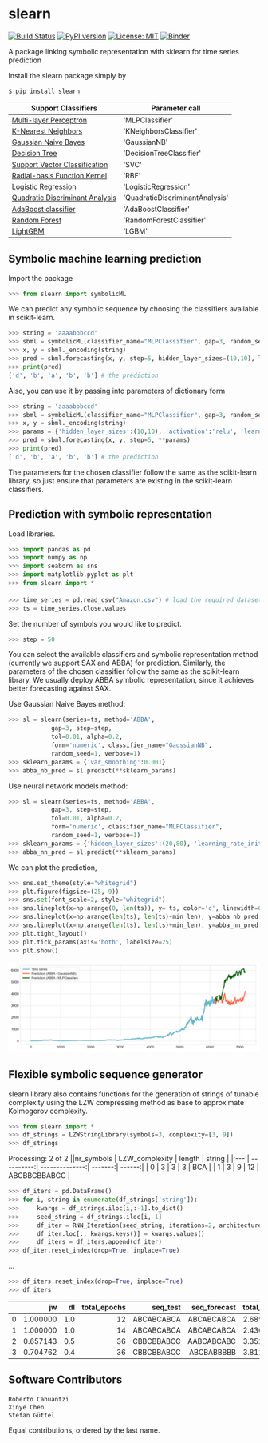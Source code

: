 # slearn


[![Build Status](https://app.travis-ci.com/nla-group/slearn.svg?token=SziD2n1qxpnRwysssUVq&branch=master)](https://app.travis-ci.com/github/nla-group/slearn)
[![PyPI version](https://badge.fury.io/py/slearn.svg)](https://badge.fury.io/py/slearn)
[![License: MIT](https://img.shields.io/badge/License-MIT-yellow.svg)](https://opensource.org/licenses/MIT)
[![Binder](https://mybinder.org/badge_logo.svg)](https://mybinder.org/v2/gh/nla-group/slearn.git/HEAD)

A package linking symbolic representation with sklearn for time series prediction

Install the slearn package simply by
```
$ pip install slearn
```
|  Support Classifiers | Parameter call |
|  ----  | ----  |
| [Multi-layer Perceptron](https://scikit-learn.org/stable/modules/neural_networks_supervised.html#multi-layer-perceptron)   |'MLPClassifier' |
| [K-Nearest Neighbors](https://scikit-learn.org/stable/modules/generated/sklearn.neighbors.KNeighborsClassifier.html#sklearn.neighbors.KNeighborsClassifier)  | 'KNeighborsClassifier' |
| [Gaussian Naive Bayes](https://scikit-learn.org/stable/modules/generated/sklearn.neighbors.KNeighborsClassifier.html#sklearn.neighbors.KNeighborsClassifier)   | 'GaussianNB'|
| [Decision Tree](https://scikit-learn.org/stable/modules/generated/sklearn.tree.DecisionTreeClassifier.html#sklearn.tree.DecisionTreeClassifier)  | 'DecisionTreeClassifier' |
| [Support Vector Classification](https://scikit-learn.org/stable/modules/generated/sklearn.svm.SVC.html) | 'SVC' |
| [Radial-basis Function Kernel](https://scikit-learn.org/stable/modules/generated/sklearn.gaussian_process.kernels.RBF.html) | 'RBF'|
| [Logistic Regression](https://scikit-learn.org/stable/modules/generated/sklearn.linear_model.LogisticRegression.html)  | 'LogisticRegression' |
| [Quadratic Discriminant Analysis](https://scikit-learn.org/stable/modules/generated/sklearn.discriminant_analysis.QuadraticDiscriminantAnalysis.html)  | 'QuadraticDiscriminantAnalysis' |
| [AdaBoost classifier](https://scikit-learn.org/stable/modules/generated/sklearn.ensemble.AdaBoostClassifier.html)  | 'AdaBoostClassifier' |
| [Random Forest](https://scikit-learn.org/stable/modules/generated/sklearn.ensemble.RandomForestClassifier.html#sklearn.ensemble.RandomForestClassifier)  | 'RandomForestClassifier' |
| [LightGBM](https://lightgbm.readthedocs.io/en/latest/) | 'LGBM' |

## Symbolic machine learning prediction
Import the package
```python
>>> from slearn import symbolicML
```

We can predict any symbolic sequence by choosing the classifiers available in scikit-learn.
```python
>>> string = 'aaaabbbccd'
>>> sbml = symbolicML(classifier_name="MLPClassifier", gap=3, random_seed=0, verbose=0)
>>> x, y = sbml._encoding(string)
>>> pred = sbml.forecasting(x, y, step=5, hidden_layer_sizes=(10,10), learning_rate_init=0.1)
>>> print(pred)
['d', 'b', 'a', 'b', 'b'] # the prediction
```

Also, you can use it by passing into parameters of dictionary form
```python
>>> string = 'aaaabbbccd'
>>> sbml = symbolicML(classifier_name="MLPClassifier", gap=3, random_seed=0, verbose=0)
>>> x, y = sbml._encoding(string)
>>> params = {'hidden_layer_sizes':(10,10), 'activation':'relu', 'learning_rate_init':0.1}
>>> pred = sbml.forecasting(x, y, step=5, **params)
>>> print(pred)
['d', 'b', 'a', 'b', 'b'] # the prediction
```
The parameters for the chosen classifier follow the same as the scikit-learn library, so just ensure that parameters are existing in the scikit-learn classifiers.

## Prediction with symbolic representation

Load libraries.
```python
>>> import pandas as pd
>>> import numpy as np
>>> import seaborn as sns
>>> import matplotlib.pyplot as plt
>>> from slearn import *

>>> time_series = pd.read_csv("Amazon.csv") # load the required dataset, here we use Amazon stock daily close price.
>>> ts = time_series.Close.values
```

Set the number of symbols you would like to predict.
```python
>>> step = 50
```

You can select the available classifiers and symbolic representation method (currently we support SAX and ABBA) for prediction. Similarly, the parameters of the chosen classifier follow the same as the scikit-learn library. We usually deploy ABBA symbolic representation, since it achieves better forecasting against SAX.

Use Gaussian Naive Bayes method: 
```python
>>> sl = slearn(series=ts, method='ABBA', 
            gap=3, step=step,
            tol=0.01, alpha=0.2, 
            form='numeric', classifier_name="GaussianNB",
            random_seed=1, verbose=1)
>>> sklearn_params = {'var_smoothing':0.001}
>>> abba_nb_pred = sl.predict(**sklearn_params)
```


Use neural network models method: 
```python
>>> sl = slearn(series=ts, method='ABBA',
            gap=3, step=step,
            tol=0.01, alpha=0.2, 
            form='numeric', classifier_name="MLPClassifier",
            random_seed=1, verbose=1)
>>> sklearn_params = {'hidden_layer_sizes':(20,80), 'learning_rate_init':0.1}
>>> abba_nn_pred = sl.predict(**sklearn_params)
```

We can plot the prediction, 

```python
>>> sns.set_theme(style="whitegrid")
>>> plt.figure(figsize=(25, 9))
>>> sns.set(font_scale=2, style="whitegrid")
>>> sns.lineplot(x=np.arange(0, len(ts)), y= ts, color='c', linewidth=6, label='Time series')
>>> sns.lineplot(x=np.arange(len(ts), len(ts)+min_len), y=abba_nb_pred[:min_len], color='tomato', linewidth=6, label='Prediction (ABBA - GaussianNB)')
>>> sns.lineplot(x=np.arange(len(ts), len(ts)+min_len), y=abba_nn_pred[:min_len], color='darkgreen', linewidth=6, label='Prediction (ABBA - MLPClassifier)')
>>> plt.tight_layout()
>>> plt.tick_params(axis='both', labelsize=25)
>>> plt.show()
```






![original image](https://raw.githubusercontent.com/nla-group/slearn/master/doc/demo.PNG)



## Flexible symbolic sequence generator
slearn library also contains functions for the generation of strings of tunable complexity using the LZW compressing method as base to approximate Kolmogorov complexity.


```python
>>> from slearn import *
>>> df_strings = LZWStringLibrary(symbols=3, complexity=[3, 9])
>>> df_strings
```
Processing: 2 of 2
 ||nr_symbols | LZW_complexity | length | string |
|:---:| ----------:| --------------:| -------:| ------:|
| 0 | 3 | 3 | 3 | BCA |
| 1 | 3 | 9 | 12 | ABCBBCBBABCC |
```python
>>> df_iters = pd.DataFrame()
>>> for i, string in enumerate(df_strings['string']):
>>>     kwargs = df_strings.iloc[i,:-1].to_dict()
>>>     seed_string = df_strings.iloc[i,-1]
>>>     df_iter = RNN_Iteration(seed_string, iterations=2, architecture='LSTM', **kwargs)
>>>     df_iter.loc[:, kwargs.keys()] = kwargs.values()
>>>     df_iters = df_iters.append(df_iter)
>>> df_iter.reset_index(drop=True, inplace=True)
```
...
```python
>>> df_iters.reset_index(drop=True, inplace=True)
>>> df_iters
```
 || jw | dl | total_epochs | seq_test | seq_forecast | total_time | nr_symbols | LZW_complexity | length |
|:---:| --------:| --------:| --------:| --------------:| --------------:| --------:| ---:| ---:| ---:|
|0 |1.000000	|1.0	|12	|ABCABCABCA	|ABCABCABCA	|2.685486	|3	|3	|3|
|1	|1.000000	|1.0	|14	|ABCABCABCA	|ABCABCABCA	|2.436733	|3	|3	|3|
|2	|0.657143	|0.5	|36	|CBBCBBABCC	|AABCABCABC	|3.352712	|3	|9	|12|
|3	|0.704762	|0.4	|36	|CBBCBBABCC	|ABCBABBBBB	|3.811584	|3	|9	|12|



## Software Contributors
```
Roberto Cahuantzi
Xinye Chen 
Stefan Güttel 
```
Equal contributions, ordered by the last name.
